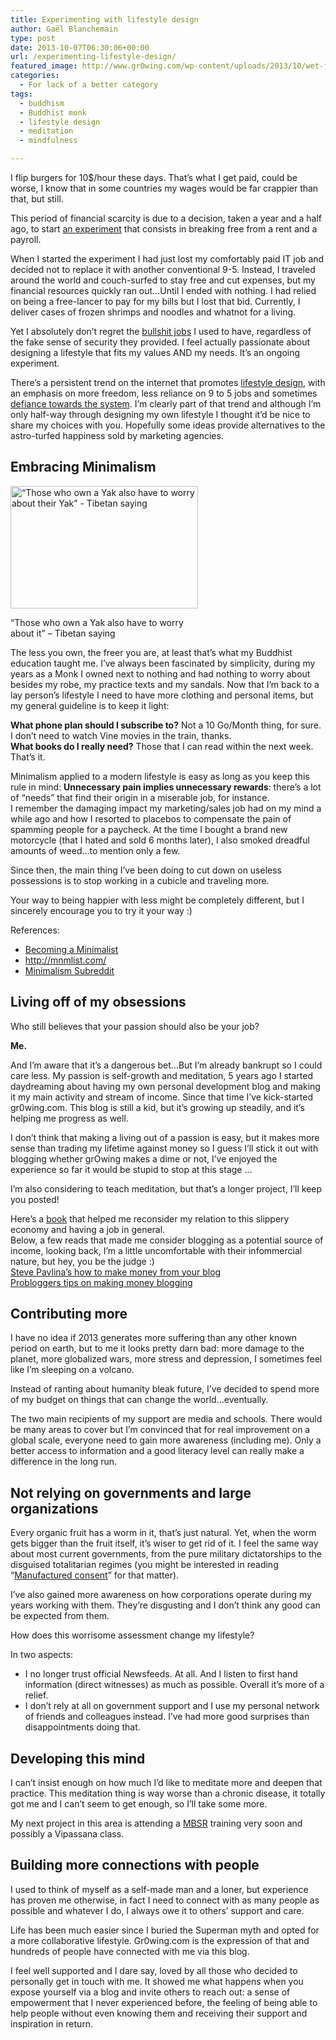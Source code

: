 ```yaml
---
title: Experimenting with lifestyle design
author: Gaël Blanchemain
type: post
date: 2013-10-07T06:30:06+00:00
url: /experimenting-lifestyle-design/
featured_image: http://www.gr0wing.com/wp-content/uploads/2013/10/wet-floor.jpg
categories:
  - For lack of a better category
tags:
  - buddhism
  - Buddhist monk
  - lifestyle design
  - meditation
  - mindfulness

---
```

I flip burgers for 10$/hour these days. That&#8217;s what I get paid, could be worse, I know that in some countries my wages would be far crappier than that, but still. 

This period of financial scarcity is due to a decision, taken a year and a half ago, to start [an experiment][1] that consists in breaking free from a rent and a payroll. 

When I started the experiment I had just lost my comfortably paid IT job and decided not to replace it with another conventional 9-5. Instead, I traveled around the world and couch-surfed to stay free and cut expenses, but my financial resources quickly ran out…Until I ended with nothing. I had relied on being a free-lancer to pay for my bills but I lost that bid. Currently, I deliver cases of frozen shrimps and noodles and whatnot for a living.

Yet I absolutely don&#8217;t regret the [bullshit jobs][2] I used to have, regardless of the fake sense of security they provided. I feel actually passionate about designing a lifestyle that fits my values AND my needs. It&#8217;s an ongoing experiment.

There&#8217;s a persistent trend on the internet that promotes [lifestyle design][3], with an emphasis on more freedom, less reliance on 9 to 5 jobs and sometimes [defiance towards the system][4]. I&#8217;m clearly part of that trend and although I&#8217;m only half-way through designing my own lifestyle I thought it&#8217;d be nice to share my choices with you. Hopefully some ideas provide alternatives to the astro-turfed happiness sold by marketing agencies. 

## Embracing Minimalism

<div id="attachment_6612" style="width: 310px" class="wp-caption aligncenter">
  <img aria-describedby="caption-attachment-6612" src="http://www.gr0wing.com/wp-content/uploads/2013/10/Woman_with_yak_at_Qinghai_Lake-300x196.jpg" alt="“Those who own a Yak also have to worry about their Yak” - Tibetan saying" width="300" height="196" class="size-medium wp-image-6612" srcset="https://www.gr0wing.com/wp-content/uploads/2013/10/Woman_with_yak_at_Qinghai_Lake-300x196.jpg 300w, https://www.gr0wing.com/wp-content/uploads/2013/10/Woman_with_yak_at_Qinghai_Lake.jpg 670w" sizes="(max-width: 300px) 100vw, 300px" />
  
  <p id="caption-attachment-6612" class="wp-caption-text">
    “Those who own a Yak also have to worry about it” &#8211; Tibetan saying
  </p>
</div>

The less you own, the freer you are, at least that&#8217;s what my Buddhist education taught me. I&#8217;ve always been fascinated by simplicity, during my years as a Monk I owned next to nothing and had nothing to worry about besides my robe, my practice texts and my sandals. Now that I&#8217;m back to a lay person&#8217;s lifestyle I need to have more clothing and personal items, but my general guideline is to keep it light: 

**What phone plan should I subscribe to?** Not a 10 Go/Month thing, for sure. I don&#8217;t need to watch Vine movies in the train, thanks.  
**What books do I really need?** Those that I can read within the next week. That&#8217;s it.

Minimalism applied to a modern lifestyle is easy as long as you keep this rule in mind: **Unnecessary pain implies unnecessary rewards**: there&#8217;s a lot of &#8220;needs&#8221; that find their origin in a miserable job, for instance.  
I remember the damaging impact my marketing/sales job had on my mind a while ago and how I resorted to placebos to compensate the pain of spamming people for a paycheck. At the time I bought a brand new motorcycle (that I hated and sold 6 months later), I also smoked dreadful amounts of weed…to mention only a few. 

Since then, the main thing I&#8217;ve been doing to cut down on useless possessions is to stop working in a cubicle and traveling more.

Your way to being happier with less might be completely different, but I sincerely encourage you to try it your way :) 

References: 

  * [Becoming a Minimalist][5]
  * <http://mnmlist.com/> 
  * [Minimalism Subreddit][6] 

## Living off of my obsessions

Who still believes that your passion should also be your job?

**Me.**

And I&#8217;m aware that it&#8217;s a dangerous bet…But I&#8217;m already bankrupt so I could care less. My passion is self-growth and meditation, 5 years ago I started daydreaming about having my own personal development blog and making it my main activity and stream of income. Since that time I&#8217;ve kick-started gr0wing.com. This blog is still a kid, but it&#8217;s growing up steadily, and it&#8217;s helping me progress as well. 

I don&#8217;t think that making a living out of a passion is easy, but it makes more sense than trading my lifetime against money so I guess I&#8217;ll stick it out with blogging whether grOwing makes a dime or not, I&#8217;ve enjoyed the experience so far it would be stupid to stop at this stage …

I&#8217;m also considering to teach meditation, but that&#8217;s a longer project, I&#8217;ll keep you posted!

Here&#8217;s a [book][7] that helped me reconsider my relation to this slippery economy and having a job in general.  
Below, a few reads that made me consider blogging as a potential source of income, looking back, I&#8217;m a little uncomfortable with their infommercial nature, but hey, you be the judge :)  
[Steve Pavlina&#8217;s how to make money from your blog][8]  
[Probloggers tips on making money blogging][9]

## Contributing more

I have no idea if 2013 generates more suffering than any other known period on earth, but to me it looks pretty darn bad: more damage to the planet, more globalized wars, more stress and depression, I sometimes feel like I&#8217;m sleeping on a volcano.

Instead of ranting about humanity bleak future, I&#8217;ve decided to spend more of my budget on things that can change the world…eventually.

The two main recipients of my support are media and schools. There would be many areas to cover but I&#8217;m convinced that for real improvement on a global scale, everyone need to gain more awareness (including me). Only a better access to information and a good literacy level can really make a difference in the long run.

## Not relying on governments and large organizations

Every organic fruit has a worm in it, that&#8217;s just natural. Yet, when the worm gets bigger than the fruit itself, it&#8217;s wiser to get rid of it. I feel the same way about most current governments, from the pure military dictatorships to the disguised totalitarian regimes (you might be interested in reading &#8220;[Manufactured consent][10]&#8221; for that matter).

I&#8217;ve also gained more awareness on how corporations operate during my years working with them. They&#8217;re disgusting and I don&#8217;t think any good can be expected from them. 

How does this worrisome assessment change my lifestyle?

In two aspects: 

  * I no longer trust official Newsfeeds. At all. And I listen to first hand information (direct witnesses) as much as possible. Overall it&#8217;s more of a relief.
  * I don&#8217;t rely at all on government support and I use my personal network of friends and colleagues instead. I&#8217;ve had more good surprises than disappointments doing that.
## Developing this mind

I can&#8217;t insist enough on how much I&#8217;d like to meditate more and deepen that practice. This meditation thing is way worse than a chronic disease, it totally got me and I can&#8217;t seem to get enough, so I&#8217;ll take some more.

My next project in this area is attending a <a href="http://www.umassmed.edu/cfm/stress/index.aspx" target="_blank">MBSR</a> training very soon and possibly a Vipassana class.

## Building more connections with people

I used to think of myself as a self-made man and a loner, but experience has proven me otherwise, in fact I need to connect with as many people as possible and whatever I do, I always owe it to others&#8217; support and care.

Life has been much easier since I buried the Superman myth and opted for a more collaborative lifestyle. Gr0wing.com is the expression of that and hundreds of people have connected with me via this blog. 

I feel well supported and I dare say, loved by all those who decided to personally get in touch with me. It showed me what happens when you expose yourself via a blog and invite others to reach out: a sense of empowerment that I never experienced before, the feeling of being able to help people without even knowing them and receiving their support and inspiration in return.

 [1]: http://www.gr0wing.com/free-and-homeless-part-1/
 [2]: http://www.strikemag.org/bullshit-jobs/
 [3]: http://www.fourhourworkweek.com/blog/
 [4]: http://www.raptitude.com/2013/09/an-interview-with-the-man/
 [5]: http://www.becomingminimalist.com/
 [6]: http://www.reddit.com/r/minimalism
 [7]: http://www.amazon.com/gp/product/1591844096/ref=as_li_ss_tl?ie=UTF8&camp=1789&creative=390957&creativeASIN=1591844096&linkCode=as2&tag=grotherooofha-20
 [8]: http://www.stevepavlina.com/blog/2006/05/how-to-make-money-from-your-blog/
 [9]: http://www.problogger.net/make-money-blogging/
 [10]: http://www.amazon.com/gp/product/0375714499/ref=as_li_ss_tl?ie=UTF8&camp=1789&creative=390957&creativeASIN=0375714499&linkCode=as2&tag=grotherooofha-20